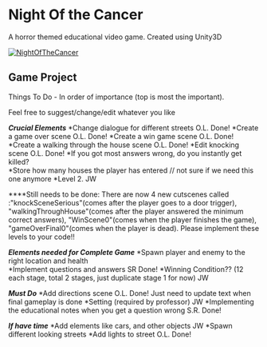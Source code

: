# Night Of the Cancer

A horror themed educational video game. Created using Unity3D

[![NightOfTheCancer](http://i.imgur.com/SPvF4B1.png)](https://vimeo.com/226355884 "Night of the cancer - Click to Watch!")

Game Project
-------------------------
Things To Do - In order of importance (top is most the important). 

Feel free to suggest/change/edit whatever you like

***Crucial Elements***
*Change dialogue for different streets                            O.L.   Done!
*Create a game over scene                                         O.L.   Done!
*Create a win game scene                                          O.L.   Done!
*Create a walking through the house scene                         O.L.   Done!
*Edit knocking scene                                              O.L.   Done!
*If you got most answers wrong, do you instantly get killed?      
*Store how many houses the player has entered // not sure if we need this one anymore
*Level 2.                                                         JW

****Still needs to be done:
There are now 4 new cutscenes called :"knockSceneSerious"(comes after the player goes to a door trigger), "walkingThroughHouse"(comes after the player answered the minimum correct answers), "WinScene0"(comes when the player finishes the game), "gameOverFinal0"(comes when the player is dead). Please implement these levels to your code!!

***Elements needed for Complete Game***
*Spawn player and enemy to the right location and health                 
*Implement questions and answers                                   SR      Done!
*Winning Condition??  (12 each stage, total 2 stages, just duplicate stage 1 for now)   JW
                                                                  
***Must Do***
*Add directions scene                                             O.L.    Done!  Just need to update text when final gameplay is done
*Setting (required by professor)                                  JW
*Implementing the educational notes when you get a question wrong  S.R.   Done!

***If have time***
*Add elements like cars, and other objects                        JW 
*Spawn different looking streets
*Add lights to street                                              O.L.   Done!





